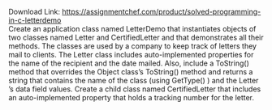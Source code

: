 Download Link: https://assignmentchef.com/product/solved-programming-in-c-letterdemo
<br>
Create an application class named LetterDemo that instantiates objects of two classes named Letter and CertifiedLetter and that demonstrates all their methods. The classes are used by a company to keep track of letters they mail to clients. The Letter class includes auto-implemented properties for the name of the recipient and the date mailed. Also, include a ToString() method that overrides the Object class’s ToString() method and returns a string that contains the name of the class (using GetType() ) and the Letter ’s data field values. Create a child class named CertifiedLetter that includes an auto-implemented property that holds a tracking number for the letter.